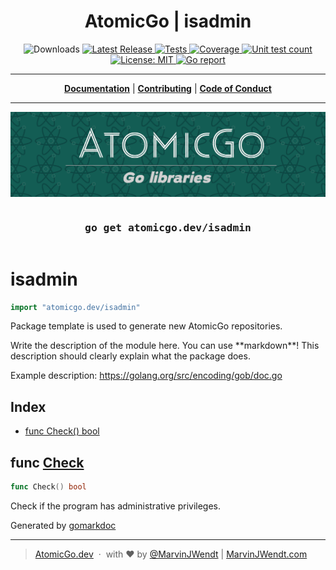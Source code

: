 <h1 align="center">AtomicGo | isadmin</h1>

<p align="center">
<img src="https://img.shields.io/endpoint?url=https://atomicgo.dev/api/shields/isadmin&style=flat-square" alt="Downloads">

<a href="https://github.com/atomicgo/isadmin/releases">
<img src="https://img.shields.io/github/v/release/atomicgo/isadmin?style=flat-square" alt="Latest Release">
</a>

<a href="https://codecov.io/gh/atomicgo/isadmin" target="_blank">
<img src="https://img.shields.io/github/workflow/status/atomicgo/isadmin/Go?label=tests&style=flat-square" alt="Tests">
</a>

<a href="https://codecov.io/gh/atomicgo/isadmin" target="_blank">
<img src="https://img.shields.io/codecov/c/gh/atomicgo/isadmin?color=magenta&logo=codecov&style=flat-square" alt="Coverage">
</a>

<a href="https://codecov.io/gh/atomicgo/isadmin">
<!-- unittestcount:start --><img src="https://img.shields.io/badge/Unit_Tests-0-magenta?style=flat-square" alt="Unit test count"><!-- unittestcount:end -->
</a>

<a href="https://opensource.org/licenses/MIT" target="_blank">
<img src="https://img.shields.io/badge/License-MIT-yellow.svg?style=flat-square" alt="License: MIT">
</a>
  
<a href="https://goreportcard.com/report/github.com/atomicgo/isadmin" target="_blank">
<img src="https://goreportcard.com/badge/github.com/atomicgo/isadmin?style=flat-square" alt="Go report">
</a>   

</p>

---

<p align="center">
<strong><a href="https://pkg.go.dev/atomicgo.dev/isadmin#section-documentation" target="_blank">Documentation</a></strong>
|
<strong><a href="https://github.com/atomicgo/atomicgo/blob/main/CONTRIBUTING.md" target="_blank">Contributing</a></strong>
|
<strong><a href="https://github.com/atomicgo/atomicgo/blob/main/CODE_OF_CONDUCT.md" target="_blank">Code of Conduct</a></strong>
</p>

---

<p align="center">
  <img src="https://raw.githubusercontent.com/atomicgo/atomicgo/main/assets/header.png" alt="AtomicGo">
</p>

<p align="center">
<table>
<tbody>
</tbody>
</table>
</p>
<h3  align="center"><pre>go get atomicgo.dev/isadmin</pre></h3>
<p align="center">
<table>
<tbody>
</tbody>
</table>
</p>

<!-- gomarkdoc:embed:start -->

<!-- Code generated by gomarkdoc. DO NOT EDIT -->

# isadmin

```go
import "atomicgo.dev/isadmin"
```

Package template is used to generate new AtomicGo repositories.

Write the description of the module here. You can use \*\*markdown\*\*\! This description should clearly explain what the package does.

Example description: https://golang.org/src/encoding/gob/doc.go

## Index

- [func Check() bool](<#func-check>)


## func [Check](<https://github.com/atomicgo/isadmin/blob/main/isadmin.go#L9>)

```go
func Check() bool
```

Check if the program has administrative privileges.



Generated by [gomarkdoc](<https://github.com/princjef/gomarkdoc>)


<!-- gomarkdoc:embed:end -->

---

> [AtomicGo.dev](https://atomicgo.dev) &nbsp;&middot;&nbsp;
> with ❤️ by [@MarvinJWendt](https://github.com/MarvinJWendt) |
> [MarvinJWendt.com](https://marvinjwendt.com)
